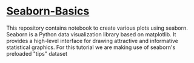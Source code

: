 # [Seaborn-Basics](https://github.com/ashish-mehta-mlp/Seaborn-Basics.git)
This repository contains notebook to create various plots using seaborn. Seaborn is a Python data visualization library based on matplotlib. It provides a high-level interface for drawing attractive and informative statistical graphics. For this tutorial we are making use of seaborn's preloaded "tips" dataset
